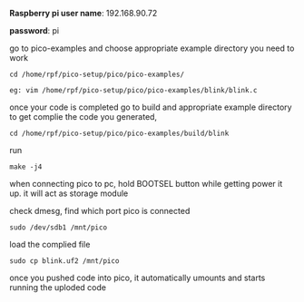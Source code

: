 
**Raspberry pi user name**: 192.168.90.72

**password**: pi

go to pico-examples and choose appropriate example directory you need to work 

    cd /home/rpf/pico-setup/pico/pico-examples/

    eg: vim /home/rpf/pico-setup/pico/pico-examples/blink/blink.c

once your code is completed
go to build and appropriate example directory to get complie the code you generated, 
        
    cd /home/rpf/pico-setup/pico/pico-examples/build/blink

run 

    make -j4

when connecting pico to pc, hold BOOTSEL button while getting power it up.
it will act as storage module

check dmesg, find which port pico is connected

    sudo /dev/sdb1 /mnt/pico

load the complied file 

    sudo cp blink.uf2 /mnt/pico

once you pushed code into pico, it automatically umounts and starts running the uploded code





    
